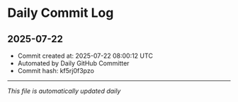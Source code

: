 # Daily Commit Log

## 2025-07-22

- Commit created at: 2025-07-22 08:00:12 UTC
- Automated by Daily GitHub Committer
- Commit hash: kf5rj0f3pzo

---
*This file is automatically updated daily*